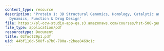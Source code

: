 ```yaml
---
content_type: resource
description: 'Protein 1: 3D Structural Genomics, Homology, Catalytic and Regulatory
  Dynamics, Function & Drug Design'
file: https://ol-ocw-studio-app-qa.s3.amazonaws.com/courses/hst-508-genomics-and-computational-biology-fall-2002/44bf110d508fa7b0780ac2bee8469c1c_02foct29p1.pdf
file_type: application/pdf
resourcetype: Document
title: 02foct29p1.pdf
uid: 44bf110d-508f-a7b0-780a-c2bee8469c1c
---
```

